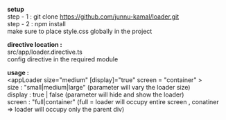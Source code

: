 <b>setup </b><br>
step - 1 : git clone  https://github.com/junnu-kamal/loader.git <br>
step - 2 : npm install<br>
make sure to place style.css  globally in the project<br>

<b>directive location  :</b><br>
src/app/loader.directive.ts <br>
config directive in the required module<br>

<b>usage :</b><br>
<appLoader size="medium" [display]="true"  screen = "container" ></appLoader> <br>
size  :  "small|medium|large" (parameter will vary the loader size)<br>
display : true | false (parameter will hide and show the loader)<br>
screen : "full|container" (full =  loader will occupy entire screen , conatiner => loader will occupy only the parent div)<br>





